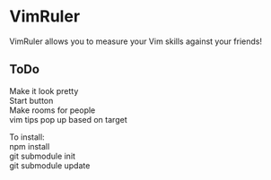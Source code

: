 VimRuler
========

VimRuler allows you to measure your Vim skills against your friends!

ToDo
-----
Make it look pretty  
Start button  
Make rooms for people  
vim tips pop up based on target  

To install:  
npm install  
git submodule init  
git submodule update  
